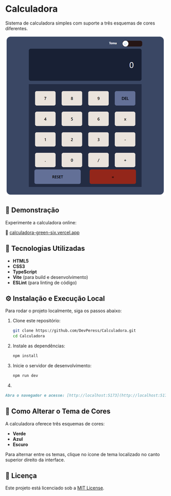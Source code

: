# Calculadora

Sistema de calculadora simples com suporte a três esquemas de cores diferentes.

![Calculadora](./preview.png) 

## 🚀 Demonstração

Experimente a calculadora online:

🔗 [calculadora-green-six.vercel.app](https://calculadora-green-six.vercel.app)

## 🧰 Tecnologias Utilizadas

- **HTML5**
- **CSS3**
- **TypeScript**
- **Vite** (para build e desenvolvimento)
- **ESLint** (para linting de código)

## ⚙️ Instalação e Execução Local

Para rodar o projeto localmente, siga os passos abaixo:

1. Clone este repositório:

   ```bash
   git clone https://github.com/DevPeress/Calculadora.git
   cd Calculadora
   ```
2. Instale as dependências:

   ```bash
   npm install
   ```
3. Inicie o servidor de desenvolvimento:

   ```bash
   npm run dev
   ```
4. 

   ```markdown
   Abra o navegador e acesse: [http://localhost:5173](http://localhost:5173)
   ```

## 🎨 Como Alterar o Tema de Cores

A calculadora oferece três esquemas de cores:

- **Verde**
- **Azul**
- **Escuro**

Para alternar entre os temas, clique no ícone de tema localizado no canto superior direito da interface.

## 📄 Licença

Este projeto está licenciado sob a [MIT License](https://opensource.org/licenses/MIT).
